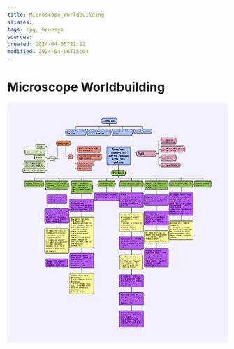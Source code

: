 ```yaml
---
title: Microscope_Worldbuilding
aliases: 
tags: rpg, Genesys
sources:
created: 2024-04-05T21:12
modified: 2024-04-06T15:04
---
```


# Microscope Worldbuilding

![Microscope_Worldbuilding](assets/Microscope_World_Building.png)
